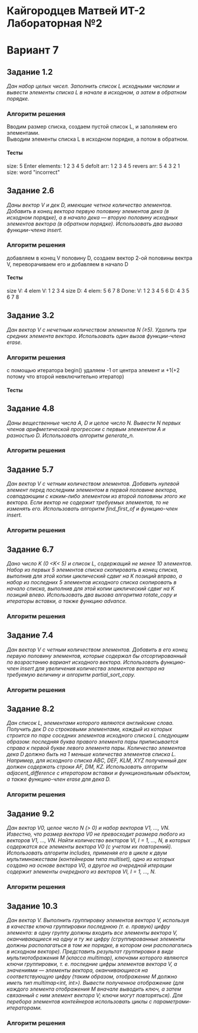 # Кайгородцев Матвей ИТ-2 Лабораторная №2
# Вариант 7

## Задание 1.2
*Дан набор целых чисел. Заполнить список L исходными числами и вывести элементы списка L в
начале в исходном, а затем в обратном порядке.*
### Алгоритм решения
Вводим размер списка, создаем пустой список L, и заполняем его элементами. \
Выводим элементы списка L в исходном порядке, а потом в обратном.
#### Тесты
size: 5 Enter elements: 1 2 3 4 5 defolt arr: 1 2 3 4 5 revers arr: 5 4 3 2 1 \
size: word "incorrect"
## Задание 2.6
*Даны вектор V и дек D, имеющие четное количество элементов. Добавить в конец вектора
первую половину элементов дека (в исходном порядке), а в начало дека — вторую половину
исходных элементов вектора (в обратном порядке). Использовать два вызова функции-члена
insert.*
### Алгоритм решения
добавляем в конец V половину D, создаем вектор 2-ой половины вектра V, переворачиваем его и добавляем в начало D
#### Тесты
size V: 4 elem V: 1 2 3 4 size D: 4 elem: 5 6 7 8 Done: V: 1 2 3 4 5 6 D: 4 3 5 6 7 8
## Задание 3.2
*Дан вектор V с нечетным количеством элементов N (≥5). Удалить три средних элемента
вектора. Использовать один вызов функции-члена erase.*
### Алгоритм решения
с помощью итератора begin() удаляем -1 от центра элемент и +1(+2 потому что второй невключительно итератор)
#### Тесты

## Задание 4.8
*Даны вещественные числа A, D и целое число N. Вывести N первых членов арифметической
прогрессии с первым элементом A и разностью D. Использовать алгоритм generate_n.*
### Алгоритм решения

## Задание 5.7
*Дан вектор V с четным количеством элементов. Добавить нулевой элемент перед последним
элементом в первой половине вектора, совпадающим с каким-либо элементом из второй
половины этого же вектора. Если вектор не содержит требуемых элементов, то не изменять его.
Использовать алгоритм find_first_of и функцию-член insert.*
### Алгоритм решения

## Задание 6.7
*Дано число K (0 <K< 5) и список L, содержащий не менее 10 элементов. Набор из первых 5
элементов списка скопировать в конец списка, выполнив для этой копии циклический сдвиг на
K позиций вправо, а набор из последних 5 элементов исходного списка скопировать в начало
списка, выполнив для этой копии циклический сдвиг на K позиций влево. Использовать два
вызова алгоритма rotate_copy и итераторы вставки, а также функцию advance.*
### Алгоритм решения

## Задание 7.4
*Дан вектор V с четным количеством элементов. Добавить в его конец первую половину
элементов, которые содержал бы отсортированный по возрастанию вариант исходного
вектора. Использовать функцию-член insert для увеличения количества элементов вектора на
требуемую величину и алгоритм partial_sort_copy.*
### Алгоритм решения

## Задание 8.2
*Дан список L, элементами которого являются английские слова. Получить дек D со строковыми
элементами, каждый из которых строится по паре соседних элементов исходного списка L
следующим образом: последняя буква правого элемента пары приписывается справа к первой
букве левого элемента пары. Количество элементов дека D должно быть на 1 меньше
количества элементов списка L. Например, для исходного списка ABC, DEF, KLM, XYZ
полученный дек должен содержать строки AF, DM, KZ. Использовать алгоритм
adjacent_difference с итератором вставки и функциональным объектом, а также функцию-член
erase для дека D.*
### Алгоритм решения

## Задание 9.2
*Дан вектор V0, целое число N (> 0) и набор векторов V1, …, VN. Известно, что размер вектора V0
не превосходит размера любого из векторов V1, …, VN. Найти количество векторов VI, I = 1, …, N,
в которых содержатся все элементы вектора V0 (с учетом их повторений). Использовать
алгоритм includes, применяя его в цикле к двум мультимножествам (контейнерам типа
multiset), одно из которых создано на основе вектора V0, а другое на очередной итерации
содержит элементы очередного из векторов VI, I = 1, …, N.*
### Алгоритм решения

## Задание 10.3
*Дан вектор V. Выполнить группировку элементов вектора V, используя в качестве ключа
группировки последнюю (т. е. правую) цифру элемента: в одну группу должны входить все
элементы вектора V, оканчивающиеся на одну и ту же цифру (сгруппированные элементы
должны располагаться в том же порядке, в котором они располагались в исходном векторе).
Представить результат группировки в виде мультиотображения M (класса multimap), ключами
которого являются ключи группировки, т. е. последние цифры элементов вектора V, а
значениями — элементы вектора, оканчивающиеся на соответствующую цифру (таким
образом, отображение M должно иметь тип multimap<int, int>). Вывести полученное
отображение (для каждого элемента отображения M вначале выводить ключ, а затем
связанный с ним элемент вектора V; ключи могут повторяться). Для перебора элементов
контейнеров использовать циклы с параметрами-итераторами.*
### Алгоритм решения

